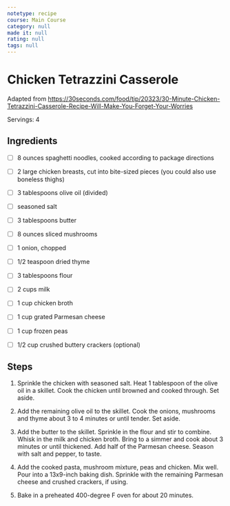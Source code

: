 ```yaml
---
notetype: recipe
course: Main Course
category: null
made it: null
rating: null
tags: null
---
```

# Chicken Tetrazzini Casserole

Adapted from https://30seconds.com/food/tip/20323/30-Minute-Chicken-Tetrazzini-Casserole-Recipe-Will-Make-You-Forget-Your-Worries

Servings: 4

## Ingredients
- [ ] 8 ounces  spaghetti noodles, cooked according to package directions- [ ] 2 large chicken breasts, cut into bite-sized pieces (you could also use boneless thighs)- [ ] 3 tablespoons  olive oil (divided)- [ ] seasoned salt- [ ] 3 tablespoons butter- [ ] 8 ounces sliced mushrooms- [ ] 1 onion, chopped- [ ] 1/2 teaspoon  dried thyme- [ ] 3 tablespoons  flour- [ ] 2 cups milk- [ ] 1 cup  chicken broth- [ ] 1 cup grated Parmesan cheese- [ ] 1 cup frozen peas- [ ] 1/2 cup crushed  buttery crackers (optional)

## Steps
1) Sprinkle the chicken with seasoned salt. Heat 1 tablespoon of the olive oil in a skillet. Cook the chicken until browned and cooked through. Set aside.

2) Add the remaining olive oil to the skillet. Cook the onions, mushrooms and thyme about 3 to 4 minutes or until tender. Set aside.

3) Add the butter to the skillet. Sprinkle in the flour and stir to combine. Whisk in the milk and chicken broth. Bring to a simmer and cook about 3 minutes or until thickened. Add half of the Parmesan cheese. Season with salt and pepper, to taste.

4) Add the cooked pasta, mushroom mixture, peas and chicken. Mix well. Pour into a  13x9-inch baking dish. Sprinkle with the remaining Parmesan cheese and crushed crackers, if using.

5) Bake in a preheated 400-degree F oven for about 20 minutes.

